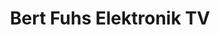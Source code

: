 ---
title: "Bert Fuhs Elektronik TV"
url: /bad-neuenahr-ahrweiler/bert-fuhs-elektronik-tv/
shop: Elektronik
---